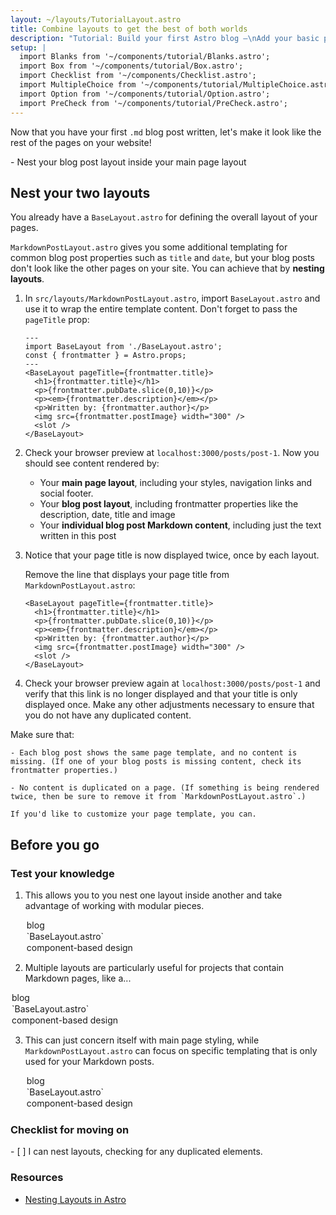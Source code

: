 ```yaml
---
layout: ~/layouts/TutorialLayout.astro
title: Combine layouts to get the best of both worlds
description: "Tutorial: Build your first Astro blog —\nAdd your basic page layout to the layout that formats your blog posts"
setup: |
  import Blanks from '~/components/tutorial/Blanks.astro';
  import Box from '~/components/tutorial/Box.astro';
  import Checklist from '~/components/Checklist.astro';
  import MultipleChoice from '~/components/tutorial/MultipleChoice.astro';
  import Option from '~/components/tutorial/Option.astro';
  import PreCheck from '~/components/tutorial/PreCheck.astro';
---
```


Now that you have your first `.md` blog post written, let's make it look like the rest of the pages on your website!

<PreCheck>
  - Nest your blog post layout inside your main page layout
</PreCheck>

## Nest your two layouts

You already have a `BaseLayout.astro` for defining the overall layout of your pages. 

`MarkdownPostLayout.astro` gives you some additional templating for common blog post properties such as `title` and `date`, but your blog posts don't look like the other pages on your site. You can achieve that by **nesting layouts**.


1. In `src/layouts/MarkdownPostLayout.astro`, import `BaseLayout.astro` and use it to wrap the entire template content. Don't forget to pass the `pageTitle` prop:

    ```astro title="src/layouts/MarkdownPostLayout.astro" ins={2,5,12}
    ---
    import BaseLayout from './BaseLayout.astro';
    const { frontmatter } = Astro.props;
    ---
    <BaseLayout pageTitle={frontmatter.title}>
      <h1>{frontmatter.title}</h1>
      <p>{frontmatter.pubDate.slice(0,10)}</p>
      <p><em>{frontmatter.description}</em></p>
      <p>Written by: {frontmatter.author}</p>
      <img src={frontmatter.postImage} width="300" />
      <slot />
    </BaseLayout>
    ```

2. Check your browser preview at `localhost:3000/posts/post-1`. Now you should see content rendered by:

    - Your **main page layout**, including your styles, navigation links and social footer.
    - Your **blog post layout**, including frontmatter properties like the description, date, title and image
    - Your **individual blog post Markdown content**, including just the text written in this post

3. Notice that your page title is now displayed twice, once by each layout.

    Remove the line that displays your page title from `MarkdownPostLayout.astro`:

    ```astro title="src/layouts/MarkdownPostLayout.astro" del={2}
    <BaseLayout pageTitle={frontmatter.title}>
      <h1>{frontmatter.title}</h1>
      <p>{frontmatter.pubDate.slice(0,10)}</p>
      <p><em>{frontmatter.description}</em></p>
      <p>Written by: {frontmatter.author}</p>
      <img src={frontmatter.postImage} width="300" />
      <slot />
    </BaseLayout>
    ```

5. Check your browser preview again at `localhost:3000/posts/post-1` and verify that this link is no longer displayed and that your title is only displayed once. Make any other adjustments necessary to ensure that you do not have any duplicated content.


  Make sure that:

    - Each blog post shows the same page template, and no content is missing. (If one of your blog posts is missing content, check its frontmatter properties.)

    - No content is duplicated on a page. (If something is being rendered twice, then be sure to remove it from `MarkdownPostLayout.astro`.)

    If you'd like to customize your page template, you can.


## Before you go

<Box icon="question-mark">

### Test your knowledge

1. This allows you to you nest one layout inside another and take advantage of working with modular pieces.

    <MultipleChoice>
      <Option>
        blog
      </Option>
      <Option>
        `BaseLayout.astro`
      </Option>
      <Option isCorrect>
        component-based design
      </Option>
    </MultipleChoice>

2. Multiple layouts are particularly useful for projects that contain Markdown pages, like a...

  <MultipleChoice>
    <Option isCorrect>
      blog
    </Option>
    <Option>
      `BaseLayout.astro`
    </Option>
    <Option>
       component-based design
    </Option>
  </MultipleChoice>

3. This can just concern itself with main page styling, while `MarkdownPostLayout.astro` can focus on specific templating that is only used for your Markdown posts.

    <MultipleChoice>
      <Option>
        blog
      </Option>
      <Option isCorrect>
        `BaseLayout.astro`
      </Option>
      <Option>
        component-based design
      </Option>
    </MultipleChoice>
</Box>

<Box icon="check-list">

### Checklist for moving on

<Checklist>
- [ ] I can nest layouts, checking for any duplicated elements.
</Checklist>
</Box>

### Resources

- [Nesting Layouts in Astro](/en/core-concepts/layouts/#nesting-layouts)
